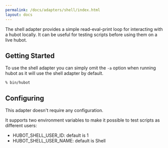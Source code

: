 ```yaml
---
permalink: /docs/adapters/shell/index.html
layout: docs
---
```


The shell adapter provides a simple read-eval-print loop for interacting with a hubot locally.
It can be useful for testing scripts before using them on a live hubot.

## Getting Started

To use the shell adapter you can simply omit the `-a` option when running
hubot as it will use the shell adapter by default.

    % bin/hubot

## Configuring

This adapter doesn't require any configuration.

It supports two environment variables to make it possible to test scripts as different users:

* HUBOT_SHELL_USER_ID: default is 1
* HUBOT_SHELL_USER_NAME: default is Shell
